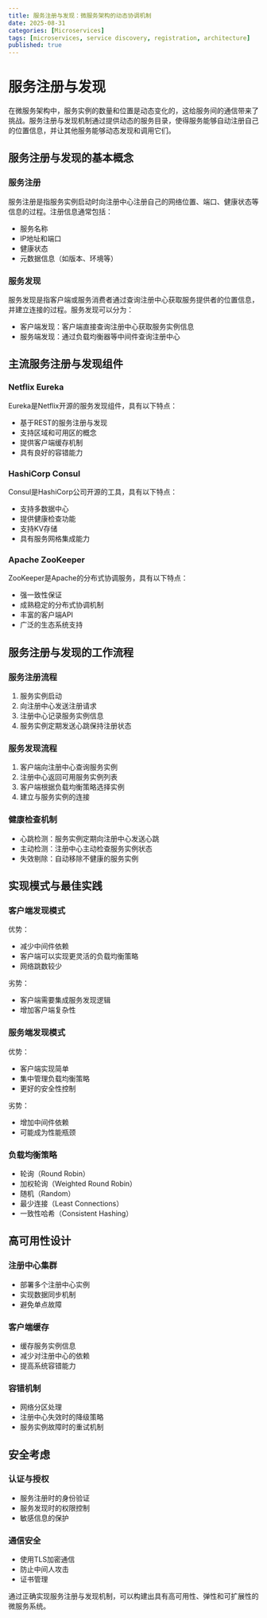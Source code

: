 ```yaml
---
title: 服务注册与发现：微服务架构的动态协调机制
date: 2025-08-31
categories: [Microservices]
tags: [microservices, service discovery, registration, architecture]
published: true
---
```


# 服务注册与发现

在微服务架构中，服务实例的数量和位置是动态变化的，这给服务间的通信带来了挑战。服务注册与发现机制通过提供动态的服务目录，使得服务能够自动注册自己的位置信息，并让其他服务能够动态发现和调用它们。

## 服务注册与发现的基本概念

### 服务注册
服务注册是指服务实例启动时向注册中心注册自己的网络位置、端口、健康状态等信息的过程。注册信息通常包括：
- 服务名称
- IP地址和端口
- 健康状态
- 元数据信息（如版本、环境等）

### 服务发现
服务发现是指客户端或服务消费者通过查询注册中心获取服务提供者的位置信息，并建立连接的过程。服务发现可以分为：
- 客户端发现：客户端直接查询注册中心获取服务实例信息
- 服务端发现：通过负载均衡器等中间件查询注册中心

## 主流服务注册与发现组件

### Netflix Eureka
Eureka是Netflix开源的服务发现组件，具有以下特点：
- 基于REST的服务注册与发现
- 支持区域和可用区的概念
- 提供客户端缓存机制
- 具有良好的容错能力

### HashiCorp Consul
Consul是HashiCorp公司开源的工具，具有以下特点：
- 支持多数据中心
- 提供健康检查功能
- 支持KV存储
- 具有服务网格集成能力

### Apache ZooKeeper
ZooKeeper是Apache的分布式协调服务，具有以下特点：
- 强一致性保证
- 成熟稳定的分布式协调机制
- 丰富的客户端API
- 广泛的生态系统支持

## 服务注册与发现的工作流程

### 服务注册流程
1. 服务实例启动
2. 向注册中心发送注册请求
3. 注册中心记录服务实例信息
4. 服务实例定期发送心跳保持注册状态

### 服务发现流程
1. 客户端向注册中心查询服务实例
2. 注册中心返回可用服务实例列表
3. 客户端根据负载均衡策略选择实例
4. 建立与服务实例的连接

### 健康检查机制
- 心跳检测：服务实例定期向注册中心发送心跳
- 主动检测：注册中心主动检查服务实例状态
- 失效剔除：自动移除不健康的服务实例

## 实现模式与最佳实践

### 客户端发现模式
优势：
- 减少中间件依赖
- 客户端可以实现更灵活的负载均衡策略
- 网络跳数较少

劣势：
- 客户端需要集成服务发现逻辑
- 增加客户端复杂性

### 服务端发现模式
优势：
- 客户端实现简单
- 集中管理负载均衡策略
- 更好的安全性控制

劣势：
- 增加中间件依赖
- 可能成为性能瓶颈

### 负载均衡策略
- 轮询（Round Robin）
- 加权轮询（Weighted Round Robin）
- 随机（Random）
- 最少连接（Least Connections）
- 一致性哈希（Consistent Hashing）

## 高可用性设计

### 注册中心集群
- 部署多个注册中心实例
- 实现数据同步机制
- 避免单点故障

### 客户端缓存
- 缓存服务实例信息
- 减少对注册中心的依赖
- 提高系统容错能力

### 容错机制
- 网络分区处理
- 注册中心失效时的降级策略
- 服务实例故障时的重试机制

## 安全考虑

### 认证与授权
- 服务注册时的身份验证
- 服务发现时的权限控制
- 敏感信息的保护

### 通信安全
- 使用TLS加密通信
- 防止中间人攻击
- 证书管理

通过正确实现服务注册与发现机制，可以构建出具有高可用性、弹性和可扩展性的微服务系统。